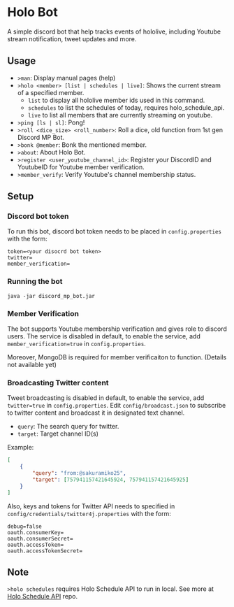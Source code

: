 # Holo Bot

A simple discord bot that help tracks events of hololive, including Youtube
stream notification, tweet updates and more.

## Usage

* `>man`: Display manual pages (help) 
* `>holo <member> [list | schedules | live]`: Shows the current stream of a specified member.
	* `list` to display all hololive member ids used in this command.
	* `schedules` to list the schedules of today, requires holo_schedule_api.
	* `live` to list all members that are currently streaming on youtube.
* `>ping [ls | sl]`: Pong!
* `>roll <dice_size> <roll_number>`: Roll a dice, old function from 1st gen Discord MP Bot.
* `>bonk @member`: Bonk the mentioned member.
* `>about`: About Holo Bot.
* `>register <user_youtube_channel_id>`: Register your DiscordID and YoutubeID for Youtube member verification.
* `>member_verify`: Verify Youtube's channel membership status.

## Setup

### Discord bot token
To run this bot, discord bot token needs to be placed in `config.properties` with the form:
```properties
token=<your disocrd bot token>
twitter=
member_verification=
```

### Running the bot
```
java -jar discord_mp_bot.jar
```

### Member Verification
The bot supports Youtube membership verification and gives role to discord users.
The service is disabled in default, to enable the service, add `member_verification=true` in `config.properties`.

Moreover, MongoDB is required for member verificaiton to function. (Details not available yet)

### Broadcasting Twitter content
Tweet broadcasting is disabled in default, to enable the service, add `twitter=true` in `config.properties`.
Edit `config/broadcast.json` to subscribe to twitter content and broadcast it in designated text channel.

* `query`: The search query for twitter.
* `target`: Target channel ID(s)

Example: 
```json
[
	{
		"query": "from:@sakuramiko25",
		"target": [757941157421645924, 757941157421645925]
	}
]
```

Also, keys and tokens for Twitter API needs to specified in `config/credentials/twitter4j.properties` with the form:
```properties
debug=false
oauth.consumerKey=
oauth.consumerSecret=
oauth.accessToken=
oauth.accessTokenSecret=
```

## Note
`>holo schedules` requires Holo Schedule API to run in local.
See more at [Holo Schedule API](https://github.com/cst0601/holo_schedule_api) repo.

